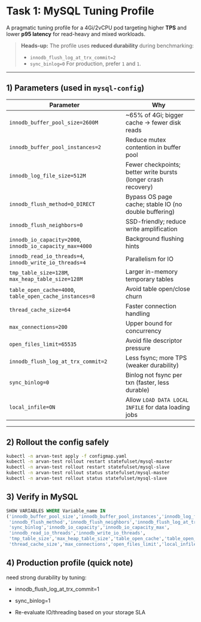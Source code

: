 # Task 1: MySQL Tuning Profile

A pragmatic tuning profile for a 4Gi/2vCPU pod targeting higher **TPS** and lower **p95 latency** for read-heavy and mixed workloads.

> **Heads-up:** The profile uses **reduced durability** during benchmarking:
> - `innodb_flush_log_at_trx_commit=2`
> - `sync_binlog=0`
> For production, prefer `1` and `1`.

---

## 1) Parameters (used in `mysql-config`)

| Parameter | Why |
|---|---|
| `innodb_buffer_pool_size=2600M` | ~65% of 4Gi; bigger cache → fewer disk reads |
| `innodb_buffer_pool_instances=2` | Reduce mutex contention in buffer pool |
| `innodb_log_file_size=512M` | Fewer checkpoints; better write bursts (longer crash recovery) |
| `innodb_flush_method=O_DIRECT` | Bypass OS page cache; stable IO (no double buffering) |
| `innodb_flush_neighbors=0` | SSD-friendly; reduce write amplification |
| `innodb_io_capacity=2000`, `innodb_io_capacity_max=4000` | Background flushing hints |
| `innodb_read_io_threads=4`, `innodb_write_io_threads=4` | Parallelism for IO |
| `tmp_table_size=128M`, `max_heap_table_size=128M` | Larger in-memory temporary tables |
| `table_open_cache=4000`, `table_open_cache_instances=8` | Avoid table open/close churn |
| `thread_cache_size=64` | Faster connection handling |
| `max_connections=200` | Upper bound for concurrency |
| `open_files_limit=65535` | Avoid file descriptor pressure |
| `innodb_flush_log_at_trx_commit=2` | Less fsync; more TPS (weaker durability) |
| `sync_binlog=0` | Binlog not fsync per txn (faster, less durable) |
| `local_infile=ON` | Allow `LOAD DATA LOCAL INFILE` for data loading jobs |

---

## 2) Rollout the config safely

```bash
kubectl -n arvan-test apply -f configmap.yaml
kubectl -n arvan-test rollout restart statefulset/mysql-master
kubectl -n arvan-test rollout restart statefulset/mysql-slave
kubectl -n arvan-test rollout status statefulset/mysql-master
kubectl -n arvan-test rollout status statefulset/mysql-slave
```
## 3) Verify in MySQL
```sql
SHOW VARIABLES WHERE Variable_name IN
('innodb_buffer_pool_size','innodb_buffer_pool_instances','innodb_log_file_size',
 'innodb_flush_method','innodb_flush_neighbors','innodb_flush_log_at_trx_commit',
 'sync_binlog','innodb_io_capacity','innodb_io_capacity_max',
 'innodb_read_io_threads','innodb_write_io_threads',
 'tmp_table_size','max_heap_table_size','table_open_cache','table_open_cache_instances',
 'thread_cache_size','max_connections','open_files_limit','local_infile');
```

## 4) Production profile (quick note)
need strong durability by tuning:

- innodb_flush_log_at_trx_commit=1

- sync_binlog=1

- Re-evaluate IO/threading based on your storage SLA
